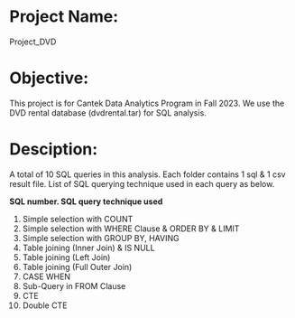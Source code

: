 # Project Name: 
Project_DVD


# Objective:
This project is for Cantek Data Analytics Program in Fall 2023. We use the DVD rental database (dvdrental.tar) for SQL analysis. 


# Desciption:
A total of 10 SQL queries in this analysis. Each folder contains 1 sql & 1 csv result file. List of SQL querying technique used in each query as below. 


**SQL number. SQL query technique used**
1. Simple selection with COUNT 
2. Simple selection with WHERE Clause & ORDER BY & LIMIT
3. Simple selection with GROUP BY, HAVING
4. Table joining (Inner Join) & IS NULL
5. Table joining (Left Join)
6. Table joining (Full Outer Join)
7. CASE WHEN
8. Sub-Query in FROM Clause
9. CTE
10. Double CTE